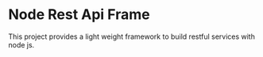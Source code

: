 # Node Rest Api Frame

This project provides a light weight framework to build restful services with node js.
